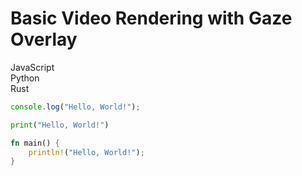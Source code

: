 # Basic Video Rendering with Gaze Overlay

<div class="tab-container">
    <div class="tab active" data-target="js">JavaScript</div>
    <div class="tab" data-target="python">Python</div>
    <div class="tab" data-target="rust">Rust</div>
</div>

<div class="code-block active js">

```javascript
console.log("Hello, World!");
```

</div>

<div class="code-block python">

```python
print("Hello, World!")
```

</div>

<div class="code-block rust">

```rust
fn main() {
    println!("Hello, World!");
}
```

</div>
